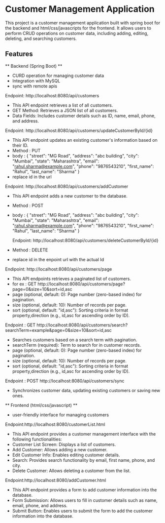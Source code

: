 # Customer Management Application 

This project is a customer management application built with spring boot for the backend and html/css/javascripts for the frontend. It allows users to perform CRUD operations on customer data, including adding, editing, deleting, and searching customers.

## Features
 ** Backend (Spring Boot) **
 -  CURD operation for managing customer data
 -  Integration with MySQL
 -  sync with remote apis

 Endpoint: http://localhost:8080/api/customers
- This API endpoint retrieves a list of all customers.
- GET Method: Retrieves a JSON list of all customers.
- Data Fields: Includes customer details such as ID, name, email, phone, and address.

Endpoint: http://localhost:8080/api/customers/updateCustomerById/{id}
- This API endpoint updates an existing customer's information based on their ID.
- Method : PUT
- body :
 {
  "street": "MG Road",
  "address": "abc building",
  "city": "Mumbai",
  "state": "Maharashtra",
  "email": "rahul.sharma@example.com",
  "phone": "9876543210",
  "first_name": "Rahul",
  "last_name": "Sharma"
  }
- replace id in the url

Endpoint: http://localhost:8080/api/customers/addCustomer
- This API endpoint adds a new customer to the database.
- Method : POST
- body : 
{
  "street": "MG Road",
  "address": "abc building",
  "city": "Mumbai",
  "state": "Maharashtra",
  "email": "rahul.sharma@example.com",
  "phone": "9876543210",
  "first_name": "Rahul",
  "last_name": "Sharma"
  }

  Endpoint: http://localhost:8080/api/customers/deleteCustomerById/{id}
- Method : DELETE
- replace id in the enpoint url with the actual Id

 Endipoint: http://localhost:8080/api/customers/page
- This API endpoints retrieves a paginated list of customers.
- for ex : GET http://localhost:8080/api/customers/page?page=0&size=10&sort=id,asc
- page (optional, default: 0): Page number (zero-based index) for pagination.
- size (optional, default: 10): Number of records per page.
- sort (optional, default: "id,asc"): Sorting criteria in format property,direction (e.g., id,asc for ascending order by ID).

 Endpoint : GET http://localhost:8080/api/customers/search?searchTerm=example&page=0&size=10&sort=id,asc
- Searches customers based on a search term with pagination.
- searchTerm (required): Term to search for in customer records.
- page (optional, default: 0): Page number (zero-based index) for pagination. 
- size (optional, default: 10): Number of records per page.
- sort (optional, default: "id,asc"): Sorting criteria in format property,direction (e.g., id,asc for ascending order by ID).

Endpoint : POST http://localhost:8080/api/customers/sync
- Synchronizes customer data, updating existing customers or saving new ones.



 ** Frontend (html/css/javascript) **
 - user-friendly interface for managing customers

[//]: # ( - basic login screen)

 Endpoint:http://localhost:8080/customerList.html
- This API endpoint provides a customer management interface with the following functionalities:
- Customer List Screen: Displays a list of customers. 
- Add Customer: Allows adding a new customer. 
- Edit Customer Info: Enables editing customer details. 
- Search: Provides search functionality by email, first name, phone, and city. 
- Delete Customer: Allows deleting a customer from the list.

 Endpoint:http://localhost:8080/addCustomer.html
- This API endpoint provides a form to add customer information into the database.
- Form Submission: Allows users to fill in customer details such as name, email, phone, and address. 
- Submit Button: Enables users to submit the form to add the customer information into the database.

